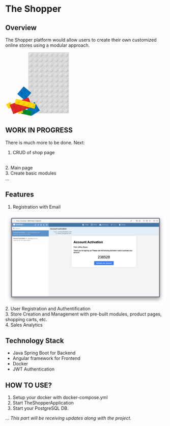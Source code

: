 # The Shopper

## Overview

The Shopper platform would allow users to create their own customized online stores using a modular approach.

<img src="gitrepo/2-Modular-Web-Design-Gif.gif" width="200">

## WORK IN PROGRESS
There is much more to be done. 
Next:
</br>
1. CRUD of shop page
</br>
2. Main page
</br>
3. Create basic modules
</br>
...

## Features

1. Registration with Email
<img src="gitrepo/email-confirm.png" width="600">
</br>
2. User Registration and Authentification

</br>
3. Store Creation and Management with pre-built modules, product pages, shopping carts, etc.
</br>
4. Sales Analytics
</br>


## Technology Stack

- Java Spring Boot for Backend
- Angular framework for Frontend
- Docker
- JWT Authentication

## HOW TO USE?

1. Setup your docker with docker-compose.yml
2. Start TheShopperApplication
3. Start your PostgreSQL DB.

...
_This part will be receiving updates along with the project._
